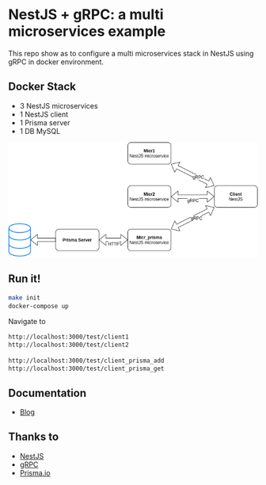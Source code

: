 # NestJS + gRPC: a multi microservices example

This repo show as to configure a multi microservices stack in NestJS using gRPC in docker environment.

## Docker Stack

- 3 NestJS microservices
- 1 NestJS client
- 1 Prisma server
- 1 DB MySQL

<img src="assets/microservices.png">

## Run it!

```bash
make init
docker-compose up
```

Navigate to

```
http://localhost:3000/test/client1
http://localhost:3000/test/client2

http://localhost:3000/test/client_prisma_add
http://localhost:3000/test/client_prisma_get
```

## Documentation

- <a href="https://mariobuonomo.dev/blog/tutorial-nestjs-microservices-grpc" target="_blank">Blog</a>

## Thanks to

- <a href="https://nestjs.com/" target="_blank">NestJS</a>
- <a href="https://grpc.io/" target="_blank">gRPC</a>
- <a href="https://www.prisma.io/" target="_blank">Prisma.io</a>
